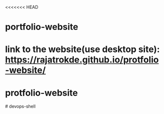 <<<<<<< HEAD
# portfolio-website

link to the website(use desktop site): https://rajatrokde.github.io/protfolio-website/
=======
# protfolio-website
>
#   d e v o p s - s h e l l  
 